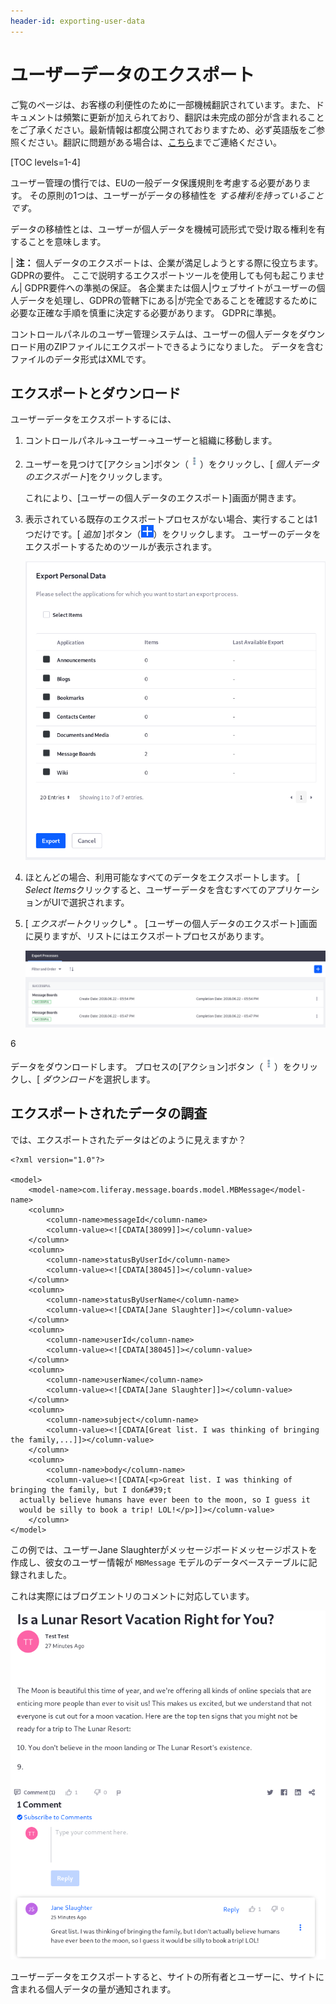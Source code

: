 ```yaml
---
header-id: exporting-user-data
---
```


# ユーザーデータのエクスポート

<p class="alert alert-info"><span class="wysiwyg-color-blue120">ご覧のページは、お客様の利便性のために一部機械翻訳されています。また、ドキュメントは頻繁に更新が加えられており、翻訳は未完成の部分が含まれることをご了承ください。最新情報は都度公開されておりますため、必ず英語版をご参照ください。翻訳に問題がある場合は、<a href="mailto:support-content-jp@liferay.com">こちら</a>までご連絡ください。</span></p>

[TOC levels=1-4]

ユーザー管理の慣行では、EUの一般データ保護規則を考慮する必要があります。 その原則の1つは、ユーザーがデータの移植性を *する権利を持っていることです*。

データの移植性とは、ユーザーが個人データを機械可読形式で受け取る権利を有することを意味します。

| **注：** 個人データのエクスポートは、企業が満足しようとする際に役立ちます。 GDPRの要件。 ここで説明するエクスポートツールを使用しても何も起こりません| GDPR要件への準拠の保証。 各企業または個人|ウェブサイトがユーザーの個人データを処理し、GDPRの管轄下にある|が完全であることを確認するために必要な正確な手順を慎重に決定する必要があります。 GDPRに準拠。

コントロールパネルのユーザー管理システムは、ユーザーの個人データをダウンロード用のZIPファイルにエクスポートできるようになりました。 データを含むファイルのデータ形式はXMLです。

## エクスポートとダウンロード

ユーザーデータをエクスポートするには、

1.  コントロールパネル→ユーザー→ユーザーと組織に移動します。

2.  ユーザーを見つけて[アクション]ボタン（![Actions](../../../images/icon-actions.png)）をクリックし、[ *個人データのエクスポート*]をクリックします。

    これにより、[ユーザーの個人データのエクスポート]画面が開きます。

3.  表示されている既存のエクスポートプロセスがない場合、実行することは1つだけです。[ *追加* ]ボタン（![Add](../../../images/icon-add.png)）をクリックします。 ユーザーのデータをエクスポートするためのツールが表示されます。

    ![図1：個人データのエクスポートツールでは、ユーザーのデータのすべてまたは一部をエクスポートできます。](../../../images/users-export-data.png)

4.  ほとんどの場合、利用可能なすべてのデータをエクスポートします。 [ *Select Items*クリックすると、ユーザーデータを含むすべてのアプリケーションがUIで選択されます。

5.  [ *エクスポート*クリックし* 。 [ユーザーの個人データのエクスポート]画面に戻りますが、リストにはエクスポートプロセスがあります。</p>

    ![図2：ユーザーデータが正常にエクスポートされると、エクスポートプロセスがユーザーの[個人データのエクスポート]リストに表示されます。](../../../images/users-export-processes.png)</li>

6

データをダウンロードします。 プロセスの[アクション]ボタン（![Actions](../../../images/icon-actions.png)）をクリックし、[ *ダウンロード*を選択します。</ol>

## エクスポートされたデータの調査

では、エクスポートされたデータはどのように見えますか？

    <?xml version="1.0"?>
    
    <model>
        <model-name>com.liferay.message.boards.model.MBMessage</model-name>
        <column>
            <column-name>messageId</column-name>
            <column-value><![CDATA[38099]]></column-value>
        </column>
        <column>
            <column-name>statusByUserId</column-name>
            <column-value><![CDATA[38045]]></column-value>
        </column>
        <column>
            <column-name>statusByUserName</column-name>
            <column-value><![CDATA[Jane Slaughter]]></column-value>
        </column>
        <column>
            <column-name>userId</column-name>
            <column-value><![CDATA[38045]]></column-value>
        </column>
        <column>
            <column-name>userName</column-name>
            <column-value><![CDATA[Jane Slaughter]]></column-value>
        </column>
        <column>
            <column-name>subject</column-name>
            <column-value><![CDATA[Great list. I was thinking of bringing the family,...]]></column-value>
        </column>
        <column>
            <column-name>body</column-name>
            <column-value><![CDATA[<p>Great list. I was thinking of bringing the family, but I don&#39;t
      actually believe humans have ever been to the moon, so I guess it
      would be silly to book a trip! LOL!</p>]]></column-value>
        </column>
    </model>

この例では、ユーザーJane Slaughterがメッセージボードメッセージポストを作成し、彼女のユーザー情報が `MBMessage` モデルのデータベーステーブルに記録されました。

これは実際にはブログエントリのコメントに対応しています。

![図3：ブログ投稿のコメントはユーザー関連データです。](../../../images/users-mbmessage.png)

ユーザーデータをエクスポートすると、サイトの所有者とユーザーに、サイトに含まれる個人データの量が通知されます。
